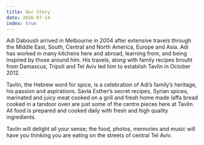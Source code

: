 ```yaml
---
title: Our Story
date: 2016-07-14
index: true
---
```


Adi Daboush arrived in Melbourne in 2004 after extensive travels through the Middle East, South, Central and North America, Europe and Asia. Adi has worked in many kitchens here and abroad, learning from, and being inspired by those around him. His travels, along with family recipes brouht from Damascus, Tripoli and Tel Aviv led him to establish Tavlin in October 2012.

Tavlin, the Hebrew word for spice, is a celebration of Adi’s family’s heritage, his passion and aspirations. Savla Esther’s secret recipes, Syrian spices, marinated and juicy meat cooked on a grill and fresh home made laffa bread cooked in a tandoor oven are just some of the centre pieces here at Tavlin. All food is prepared and cooked daily with fresh and high quality ingredients.

Tavlin will delight all your sense; the food, photos, memories and music will have you thinking you are eating on the streets of central Tel Aviv.
